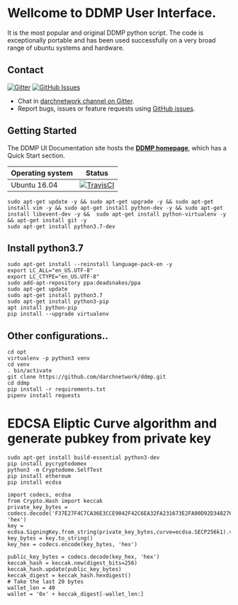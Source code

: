 # Wellcome to DDMP User Interface.

It is the most popular and original DDMP python script. The code is exceptionally portable and has been used successfully on a very broad range of ubuntu systems and hardware.

## Contact

[![Gitter](https://img.shields.io/gitter/room/nwjs/nw.js.svg)](https://gitter.im/darchnetwork/)
[![GitHub Issues](https://img.shields.io/badge/open%20issues-0-yellow.svg)](https://github.com/darchnetwork/ddmp/issues)

- Chat in [darchnetwork channel on Gitter](https://gitter.im/darchnetwork).
- Report bugs, issues or feature requests using [GitHub issues](https://github.com/darchnetwork/ddmp/issues).



## Getting Started

The DDMP UI Documentation site hosts the **[DDMP homepage](http://167.99.70.31/)**, which
has a Quick Start section.

Operating system | Status
---------------- | ----------
Ubuntu 16.04 | [![TravisCI](https://img.shields.io/badge/build-passing-brightgreen.svg)](https://travis-ci.org/darchnetwork/darchnetwork-github)


```shell
sudo apt-get update -y && sudo apt-get upgrade -y && sudo apt-get install vim -y && sudo apt-get install python-dev -y && sudo apt-get install libevent-dev -y &&  sudo apt-get install python-virtualenv -y && apt-get install git -y
sudo apt-get install python3.7-dev
```

## Install python3.7

```shell
sudo apt-get install --reinstall language-pack-en -y
export LC_ALL="en_US.UTF-8"
export LC_CTYPE="en_US.UTF-8"
sudo add-apt-repository ppa:deadsnakes/ppa
sudo apt-get update
sudo apt-get install python3.7
sudo apt-get install python3-pip
apt install python-pip
pip install --upgrade virtualenv
```


## Other configurations..

```shell
cd opt
virtualenv -p python3 venv
cd venv
. bin/activate
git clone https://github.com/darchnetwork/ddmp.git
cd ddmp
pip install -r requirements.txt
pipenv install requests
```

# EDCSA Eliptic Curve algorithm and generate pubkey from private key
```shell
sudo apt-get install build-essential python3-dev
pip install pycryptodomex
python3 -m Cryptodome.SelfTest
pip install ethereum
pip install ecdsa
```

```python3
import codecs, ecdsa
from Crypto.Hash import keccak
private_key_bytes = codecs.decode('F37E27F4C7CA36E3CCE9042F42C6EA32FA231673E2FA90D92D348276460BE488', 'hex')
key = ecdsa.SigningKey.from_string(private_key_bytes,curve=ecdsa.SECP256k1).verifying_key
key_bytes = key.to_string()
key_hex = codecs.encode(key_bytes, 'hex')

public_key_bytes = codecs.decode(key_hex, 'hex')
keccak_hash = keccak.new(digest_bits=256)
keccak_hash.update(public_key_bytes)
keccak_digest = keccak_hash.hexdigest()
# Take the last 20 bytes
wallet_len = 40
wallet = '0x' + keccak_digest[-wallet_len:]
```
